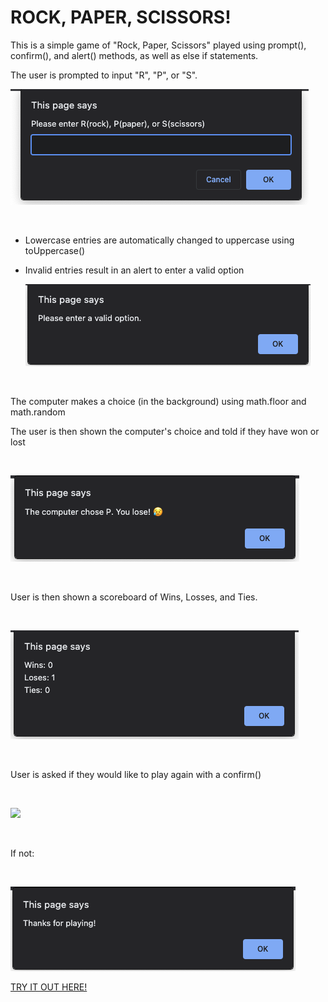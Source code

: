 # ROCK, PAPER, SCISSORS!

This is a simple game of "Rock, Paper, Scissors" played using prompt(), confirm(), and alert() methods, as well as else if statements.
<br>

The user is prompted to input "R", "P", or "S".
<br>

![](./assets/screenShots/1stPrompt.png)

<br>

- Lowercase entries are automatically changed to uppercase using toUppercase()
- Invalid entries result in an alert to enter a valid option
  <br>

  ![](./assets/screenShots/EnterValidOp.png)

    <br>

The computer makes a choice (in the background) using math.floor and math.random

The user is then shown the computer's choice and told if they have won or lost

<br>

![](./assets/screenShots/TheCompChose.png)

<br>

User is then shown a scoreboard of Wins, Losses, and Ties.

<br>

![](./assets/screenShots/Scoreboard.png)

<br>

User is asked if they would like to play again with a confirm()

<br>

![](./assets/screenShots/Playagain?.png)

<br>

If not:

<br>

![](./assets/screenShots/Thanks!.png)

[TRY IT OUT HERE!](https://tbro4.github.io/rock-paper-scissors/)
